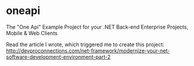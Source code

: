 oneapi
======

The "One Api" Example Project for your .NET Back-end Enterprise Projects, Mobile &amp; Web Clients

Read the article I wrote, which triggered me to create this project: http://devproconnections.com/net-framework/modernize-your-net-software-development-environment-part-2